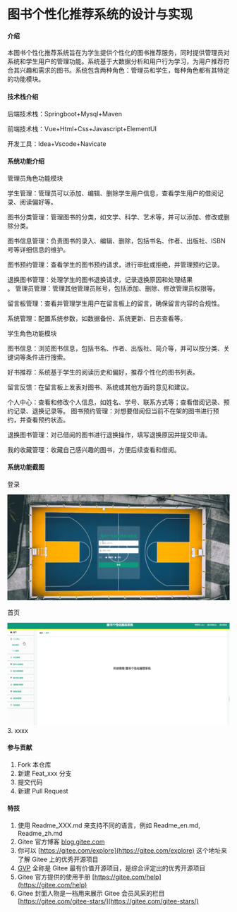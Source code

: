 # 图书个性化推荐系统的设计与实现

#### 介绍
本图书个性化推荐系统旨在为学生提供个性化的图书推荐服务，同时提供管理员对系统和学生用户的管理功能。系统基于大数据分析和用户行为学习，为用户推荐符合其兴趣和需求的图书。系统包含两种角色：管理员和学生，每种角色都有其特定的功能模块。

#### 技术栈介绍

后端技术栈：Springboot+Mysql+Maven

前端技术栈：Vue+Html+Css+Javascript+ElementUI

开发工具：Idea+Vscode+Navicate


#### 系统功能介绍

管理员角色功能模块  

学生管理：管理员可以添加、编辑、删除学生用户信息，查看学生用户的借阅记录、阅读偏好等。  

图书分类管理：管理图书的分类，如文学、科学、艺术等，并可以添加、修改或删除分类。  

图书信息管理：负责图书的录入、编辑、删除，包括书名、作者、出版社、ISBN号等详细信息的维护。  

图书预约管理：查看学生的图书预约请求，进行审批或拒绝，并管理预约记录。  

退换图书管理：处理学生的图书退换请求，记录退换原因和处理结果  
。
管理员管理：管理其他管理员账号，包括添加、删除、修改管理员权限等。  

留言板管理：查看并管理学生用户在留言板上的留言，确保留言内容的合规性。  

系统管理：配置系统参数，如数据备份、系统更新、日志查看等。  

学生角色功能模块  

图书信息：浏览图书信息，包括书名、作者、出版社、简介等，并可以按分类、关键词等条件进行搜索。  

好书推荐：系统基于学生的阅读历史和偏好，推荐个性化的图书列表。  

留言反馈：在留言板上发表对图书、系统或其他方面的意见和建议。  

个人中心：查看和修改个人信息，如姓名、学号、联系方式等；查看借阅记录、预约记录、退换记录等。
图书预约管理：对想要借阅但当前不在架的图书进行预约，并查看预约状态。  

退换图书管理：对已借阅的图书进行退换操作，填写退换原因并提交申请。  

我的收藏管理：收藏自己感兴趣的图书，方便后续查看和借阅。  


#### 系统功能截图

登录  

![输入图片说明](images/56a8e43b162eab0f9f3abcca7fdb40f.png)

首页

![输入图片说明](images/238a13785c1e783f5ae37b437cc62a5.png)
3.  xxxx

#### 参与贡献

1.  Fork 本仓库
2.  新建 Feat_xxx 分支
3.  提交代码
4.  新建 Pull Request


#### 特技

1.  使用 Readme\_XXX.md 来支持不同的语言，例如 Readme\_en.md, Readme\_zh.md
2.  Gitee 官方博客 [blog.gitee.com](https://blog.gitee.com)
3.  你可以 [https://gitee.com/explore](https://gitee.com/explore) 这个地址来了解 Gitee 上的优秀开源项目
4.  [GVP](https://gitee.com/gvp) 全称是 Gitee 最有价值开源项目，是综合评定出的优秀开源项目
5.  Gitee 官方提供的使用手册 [https://gitee.com/help](https://gitee.com/help)
6.  Gitee 封面人物是一档用来展示 Gitee 会员风采的栏目 [https://gitee.com/gitee-stars/](https://gitee.com/gitee-stars/)
